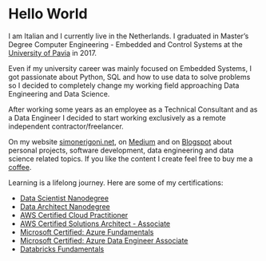 # Hello World

I am Italian and I currently live in the Netherlands. I graduated in Master’s Degree Computer Engineering - Embedded and Control Systems at the [University of Pavia](https://web.unipv.it/) in 2017.

Even if my university career was mainly focused on Embedded Systems, I got passionate about Python, SQL and how to use data to solve problems so I decided to completely change my working field approaching Data Engineering and Data Science.

After working some years as an employee as a Technical Consultant and as a Data Engineer I decided to start working exclusively as a remote independent contractor/freelancer.

On my website [simonerigoni.net](http://www.simonerigoni.net), on [Medium](https://medium.com/@simone-rigoni01) and on [Blogspot](https://simonerigoni01.blogspot.com/) about personal projects, software development, data engineering and data science related topics. If you like the content I create feel free to buy me a [coffee](https://www.buymeacoffee.com/simonerigoni).

Learning is a lifelong journey. Here are some of my certifications:
- [Data Scientist Nanodegree](https://www.udacity.com/certificate/e/c57a3650-1917-11e9-9717-2b962bc64e44)
- [Data Architect Nanodegree](https://www.udacity.com/certificate/WGUCWDDL)
- [AWS Certified Cloud Practitioner](https://www.credly.com/badges/7a23b2b0-8930-4409-b63a-3460ea040311)
- [AWS Certified Solutions Architect - Associate](https://www.credly.com/badges/895f124c-d78f-4bc0-8960-e9a9c390602f)
- [Microsoft Certified: Azure Fundamentals](https://learn.microsoft.com/en-us/users/simonerigoni-3699/credentials/63ECBD76F6BAE9D8)
- [Microsoft Certified: Azure Data Engineer Associate](https://learn.microsoft.com/en-us/users/simonerigoni-3699/credentials/66B926D183CDF3CA)
- [Databricks Fundamentals](https://credentials.databricks.com/9db42d55-132f-47e5-aabb-cb97efbece37)
